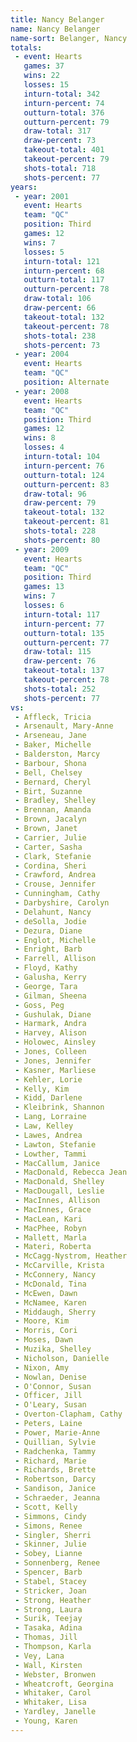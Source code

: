 ```yaml
---
title: Nancy Belanger
name: Nancy Belanger
name-sort: Belanger, Nancy
totals:
 - event: Hearts
   games: 37
   wins: 22
   losses: 15
   inturn-total: 342
   inturn-percent: 74
   outturn-total: 376
   outturn-percent: 79
   draw-total: 317
   draw-percent: 73
   takeout-total: 401
   takeout-percent: 79
   shots-total: 718
   shots-percent: 77
years:
 - year: 2001
   event: Hearts
   team: "QC"
   position: Third
   games: 12
   wins: 7
   losses: 5
   inturn-total: 121
   inturn-percent: 68
   outturn-total: 117
   outturn-percent: 78
   draw-total: 106
   draw-percent: 66
   takeout-total: 132
   takeout-percent: 78
   shots-total: 238
   shots-percent: 73
 - year: 2004
   event: Hearts
   team: "QC"
   position: Alternate
 - year: 2008
   event: Hearts
   team: "QC"
   position: Third
   games: 12
   wins: 8
   losses: 4
   inturn-total: 104
   inturn-percent: 76
   outturn-total: 124
   outturn-percent: 83
   draw-total: 96
   draw-percent: 79
   takeout-total: 132
   takeout-percent: 81
   shots-total: 228
   shots-percent: 80
 - year: 2009
   event: Hearts
   team: "QC"
   position: Third
   games: 13
   wins: 7
   losses: 6
   inturn-total: 117
   inturn-percent: 77
   outturn-total: 135
   outturn-percent: 77
   draw-total: 115
   draw-percent: 76
   takeout-total: 137
   takeout-percent: 78
   shots-total: 252
   shots-percent: 77
vs:
 - Affleck, Tricia
 - Arsenault, Mary-Anne
 - Arseneau, Jane
 - Baker, Michelle
 - Balderston, Marcy
 - Barbour, Shona
 - Bell, Chelsey
 - Bernard, Cheryl
 - Birt, Suzanne
 - Bradley, Shelley
 - Brennan, Amanda
 - Brown, Jacalyn
 - Brown, Janet
 - Carrier, Julie
 - Carter, Sasha
 - Clark, Stefanie
 - Cordina, Sheri
 - Crawford, Andrea
 - Crouse, Jennifer
 - Cunningham, Cathy
 - Darbyshire, Carolyn
 - Delahunt, Nancy
 - deSolla, Jodie
 - Dezura, Diane
 - Englot, Michelle
 - Enright, Barb
 - Farrell, Allison
 - Floyd, Kathy
 - Galusha, Kerry
 - George, Tara
 - Gilman, Sheena
 - Goss, Peg
 - Gushulak, Diane
 - Harmark, Andra
 - Harvey, Alison
 - Holowec, Ainsley
 - Jones, Colleen
 - Jones, Jennifer
 - Kasner, Marliese
 - Kehler, Lorie
 - Kelly, Kim
 - Kidd, Darlene
 - Kleibrink, Shannon
 - Lang, Lorraine
 - Law, Kelley
 - Lawes, Andrea
 - Lawton, Stefanie
 - Lowther, Tammi
 - MacCallum, Janice
 - MacDonald, Rebecca Jean
 - MacDonald, Shelley
 - MacDougall, Leslie
 - MacInnes, Allison
 - MacInnes, Grace
 - MacLean, Kari
 - MacPhee, Robyn
 - Mallett, Marla
 - Materi, Roberta
 - McCagg-Nystrom, Heather
 - McCarville, Krista
 - McConnery, Nancy
 - McDonald, Tina
 - McEwen, Dawn
 - McNamee, Karen
 - Middaugh, Sherry
 - Moore, Kim
 - Morris, Cori
 - Moses, Dawn
 - Muzika, Shelley
 - Nicholson, Danielle
 - Nixon, Amy
 - Nowlan, Denise
 - O'Connor, Susan
 - Officer, Jill
 - O'Leary, Susan
 - Overton-Clapham, Cathy
 - Peters, Laine
 - Power, Marie-Anne
 - Quillian, Sylvie
 - Radchenka, Tammy
 - Richard, Marie
 - Richards, Brette
 - Robertson, Darcy
 - Sandison, Janice
 - Schraeder, Jeanna
 - Scott, Kelly
 - Simmons, Cindy
 - Simons, Renee
 - Singler, Sherri
 - Skinner, Julie
 - Sobey, Lianne
 - Sonnenberg, Renee
 - Spencer, Barb
 - Stabel, Stacey
 - Stricker, Joan
 - Strong, Heather
 - Strong, Laura
 - Surik, Teejay
 - Tasaka, Adina
 - Thomas, Jill
 - Thompson, Karla
 - Vey, Lana
 - Wall, Kirsten
 - Webster, Bronwen
 - Wheatcroft, Georgina
 - Whitaker, Carol
 - Whitaker, Lisa
 - Yardley, Janelle
 - Young, Karen
---
```

